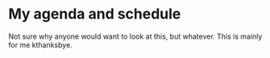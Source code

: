# My agenda and schedule
Not sure why anyone would want to look at this, but whatever. This is mainly for me kthanksbye.
